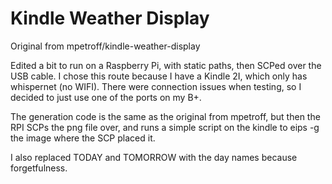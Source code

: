 # Kindle Weather Display


Original from mpetroff/kindle-weather-display


Edited a bit to run on a Raspberry Pi, with static paths, then SCPed over the USB cable. 
I chose this route because I have a Kindle 2I, which only  has whispernet (no WIFI).
There were connection issues when testing, so I decided to just use one of the ports on my B+.


The generation code is the same as the original from mpetroff, but then the RPI SCPs the png file over, and runs a simple script on the kindle to eips -g the image where the SCP placed it.

I also replaced TODAY and TOMORROW with the day names because forgetfulness.
